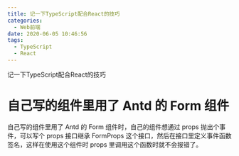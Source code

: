 ```yaml
---
title: 记一下TypeScript配合React的技巧
categories:
  - Web前端
date: 2020-06-05 10:46:56
tags:
  - TypeScript
  - React
---
```


记一下TypeScript配合React的技巧

<!--more-->

# 自己写的组件里用了 Antd 的 Form 组件
自己写的组件里用了 Antd 的 Form 组件时，自己的组件想通过 props 抛出个事件，可以写个 props 接口继承 FormProps 这个接口，然后在接口里定义事件函数签名，这样在使用这个组件时 props 里调用这个函数时就不会报错了。